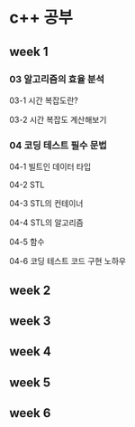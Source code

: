 # c++ 공부

## week 1

### 03 알고리즘의 효율 분석

03-1 시간 복잡도란?

[03-1 시간 복잡도란?]: ./week1/03-1.md	"03-1"



03-2 시간 복잡도 계산해보기



### 04 코딩 테스트 필수 문법

04-1 빌트인 데이터 타입

04-2 STL

04-3 STL의 컨테이너

04-4 STL의 알고리즘

04-5 함수

04-6 코딩 테스트 코드 구현 노하우



## week 2











## week 3









## week 4







## week 5









## week 6

















